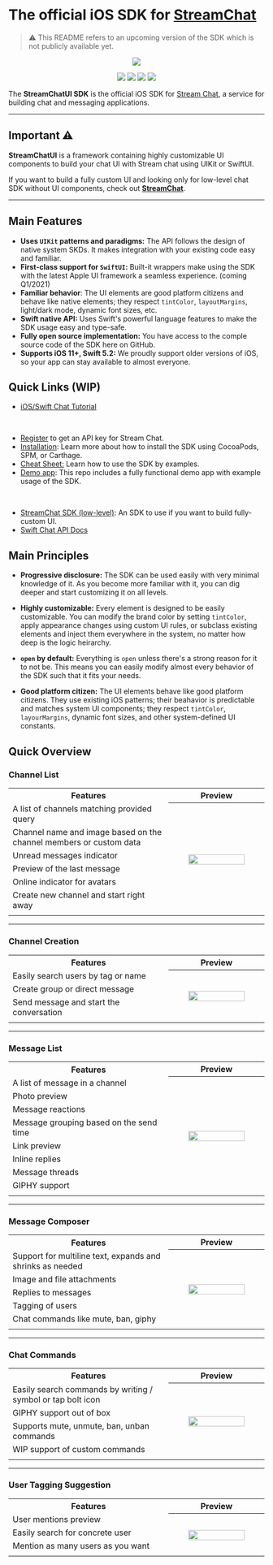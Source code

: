 # The official iOS SDK for [StreamChat](https://getstream.io/chat/)

> ⚠️ This README refers to an upcoming version of the SDK which is not publicly available yet.

<p align="center">
  <img src="https://github.com/GetStream/stream-chat-swift/blob/main_v3/Documentation/Assets/Low%20Level%20SDK.png"/>
</p>

<p align="center">
  <a href="https://cocoapods.org/pods/StreamChat"><img src="https://img.shields.io/cocoapods/v/StreamChat.svg" /></a>
  <a href="https://swift.org"><img src="https://img.shields.io/badge/Swift-5.2-orange.svg" /></a>
  <a href="https://github.com/GetStream/stream-chat-swift/actions"><img src="https://github.com/GetStream/stream-chat-swift/workflows/CI/badge.svg" /></a>
  <a href="https://codecov.io/gh/GetStream/stream-chat-swift"><img src="https://codecov.io/gh/GetStream/stream-chat-swift/branch/main/graph/badge.svg" /></a>
</p>

The **StreamChatUI SDK**  is the official iOS SDK for [Stream Chat](https://getstream.io/chat), a service for building chat and messaging applications.

--- 

## Important ⚠️ 

**StreamChatUI** is a framework containing highly customizable UI components to build your chat UI with Stream chat using UIKit or SwiftUI. 

If you want to build a fully custom UI and looking only for low-level chat SDK without UI components, check out [**StreamChat**](#).

--- 

## Main Features

- **Uses `UIKit` patterns and paradigms:** The API follows the design of native system SKDs. It makes integration with your existing code easy and familiar.
- **First-class support for `SwiftUI`:** Built-it wrappers make using the SDK with the latest Apple UI framework a seamless experience. (coming Q1/2021)
- **Familiar behavior**: The UI elements are good platform citizens and behave like native elements; they respect `tintColor`, `layoutMargins`, light/dark mode, dynamic font sizes, etc.
- **Swift native API:** Uses Swift's powerful language features to make the SDK usage easy and type-safe.
- **Fully open source implementation:** You have access to the comple source code of the SDK here on GitHub.
- **Supports iOS 11+, Swift 5.2:** We proudly support older versions of iOS, so your app can stay available to almost everyone.

## **Quick Links** (WIP)

* [iOS/Swift Chat Tutorial](https://getstream.io/tutorials/ios-chat/)

&nbsp;

* [Register](https://getstream.io/chat/trial/) to get an API key for Stream Chat.
* [Installation](https://github.com/GetStream/stream-chat-swift/blob/master_v3/Documentation/Installation.MD): Learn more about how to install the SDK using CocoaPods, SPM, or Carthage.
* [Cheat Sheet:](https://github.com/GetStream/stream-chat-swift/wiki/StreamChat-SDK-Cheat-Sheet) Learn how to use the SDK by examples.
* [Demo app](https://github.com/GetStream/stream-chat-swift/tree/master/Example): This repo includes a fully functional demo app with example usage of the SDK.

&nbsp;

* [StreamChat SDK (low-level)](https://getstream.io/chat/ui-kit/): An SDK to use if you want to build fully-custom UI.
* [Swift Chat API Docs](https://getstream.io/chat/docs/swift/)


## Main Principles

* **Progressive disclosure:** The SDK can be used easily with very minimal knowledge of it. As you become more familiar with it, you can dig deeper and start customizing it on all levels. 

* **Highly customizable:** Every element is designed to be easily customizable. You can modify the brand color by setting `tintColor`, apply appearance changes using custom UI rules, or subclass existing elements and inject them everywhere in the system, no matter how deep is the logic heirarchy.

* **`open` by default:** Everything is `open` unless there's a strong reason for it to not be. This means you can easily modify almost every behavior of the SDK such that it fits your needs.

* **Good platform citizen:** The UI elements behave like good platform citizens. They use existing iOS patterns; their beahavior is predictable and matches system UI components; they respect `tintColor`, `layourMargins`, dynamic font sizes, and other system-defined UI constants.


## Quick Overview

### Channel List

<table>
  <tr>
    <th width="50%">Features</th>
    <th width="30%">Preview</th>
  </tr>
  <tr>
    <td> A list of channels matching provided query </td>
    <th rowspan="7"><img src="https://github.com/GetStream/stream-chat-swift/blob/main_v3/Documentation/Assets/Channel%20List%20Bezel.png?raw=true" width="80%" /></th>
  </tr>
   <tr> <td> Channel name and image based on the channel members or custom data</td> </tr>
  <tr> <td> Unread messages indicator </td> </tr>
  <tr> <td> Preview of the last message </td> </tr>
  <tr> <td> Online indicator for avatars </td> </tr>
  <tr> <td> Create new channel and start right away </td> </tr>
  <tr><td> </td> </tr>
  </tr>
</table>

---

### Channel Creation

<table>
  <tr>
    <th width="50%">Features</th>
    <th width="30%">Preview</th>
  </tr>
  <tr>
    <td> Easily search users by tag or name </td>
    <th rowspan="9"><img src="https://github.com/GetStream/stream-chat-swift/blob/main_v3/Documentation/Assets/Channel%20Creation%20Bezel.png?raw=true" width="80%" /></th>
  </tr>
  <tr> <td> Create group or direct message </td> </tr>
  <tr> <td> Send message and start the conversation </td> </tr>
  <tr><td> </td> </tr>
  </tr>
</table>

---

### Message List

<table>
  <tr>
    <th width="50%">Features</th>
    <th width="30%">Preview</th>
  </tr>
  <tr>
    <td> A list of message in a channel </td>
    <th rowspan="9"><img src="https://github.com/GetStream/stream-chat-swift/blob/main_v3/Documentation/Assets/Message%20List%20Bezel.png?raw=true" width="80%" /></th>
  </tr>
  <tr> <td> Photo preview </td> </tr>
  <tr> <td> Message reactions </td> </tr>
  <tr> <td> Message grouping based on the send time </td> </tr>
  <tr> <td> Link preview </td> </tr>
  <tr> <td> Inline replies </td> </tr>
  <tr> <td> Message threads </td> </tr>
  <tr> <td> GIPHY support </td> </tr>
  <tr><td> </td> </tr>
  </tr>
</table>

---
  
### Message Composer

<table>
  <tr>
    <th width="50%">Features</th>
    <th width="30%">Preview</th>
  </tr>
  <tr>
    <td> Support for multiline text, expands and shrinks as needed </td>
    <th rowspan="6"><img src="https://github.com/GetStream/stream-chat-swift/blob/main_v3/Documentation/Assets/Message%20Composer%20Bezels.png?raw=true" width="80%" /></th>
  </tr>
  <tr> <td> Image and file attachments</td> </tr>
  <tr> <td> Replies to messages </td> </tr>
  <tr> <td> Tagging of users </td> </tr>
  <tr> <td> Chat commands like mute, ban, giphy </td> </tr>
  <tr><td> </td> </tr>
  </tr>
</table>

---

### Chat Commands 

<table>
  <tr>
    <th width="50%">Features</th>
    <th width="30%">Preview</th>
  </tr>
  <tr>
    <td> Easily search commands by writing / symbol or tap bolt icon </td>
    <th rowspan="5"><img src="https://github.com/GetStream/stream-chat-swift/blob/main_v3/Documentation/Assets/Commands%20Bezel.png?raw=true" width="80%" /></th>
  </tr>
  <tr> <td> GIPHY support out of box</td> </tr>
  <tr> <td> Supports mute, unmute, ban, unban commands </td> </tr>
  <tr> <td> WIP support of custom commands </td> </tr>
  <tr><td> </td> </tr>
  </tr>
</table>

---

### User Tagging Suggestion 

<table>
  <tr>
    <th width="50%">Features</th>
    <th width="30%">Preview</th>
  </tr>
  <tr>
    <td> User mentions preview </td>
    <th rowspan="4"><img src="https://github.com/GetStream/stream-chat-swift/blob/main_v3/Documentation/Assets/Mentions%20Bezel.png?raw=true" width="80%" /></th>
  </tr>
  <tr> <td> Easily search for concrete user </td> </tr>
  <tr> <td> Mention as many users as you want </td> </tr>
  <tr><td> </td> </tr>
  </tr>
</table>
